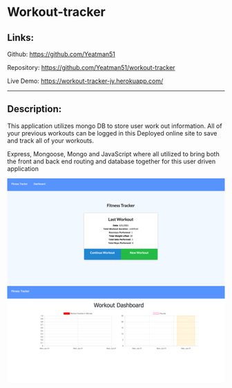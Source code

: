 # Workout-tracker

## Links:

Github: https://github.com/Yeatman51

Repository: https://github.com/Yeatman51/workout-tracker

Live Demo: https://workout-tracker-jy.herokuapp.com/

---

## Description:
This application utilizes mongo DB to store user work out information. All of your previous workouts can be logged in this Deployed online site to save and track all of your workouts.

Express, Mongoose, Mongo and JavaScript where all utilized to bring both the front and back end routing and database together for this user driven application


![Workout Tracker](./img/workout-tracker.png)
![Workout Tracker](./img/workout-tracker2.png)